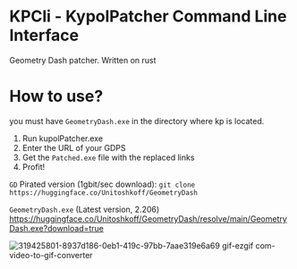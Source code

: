 # KPCli - KypolPatcher Command Line Interface
Geometry Dash patcher. Written on rust

# How to use?

you must have `GeometryDash.exe` in the directory where kp is located.

1. Run kupolPatcher.exe
2. Enter the URL of your GDPS
3. Get the `Patched.exe` file with the replaced links
4. Profit!

`GD` Pirated version (1gbit/sec download):
`git clone https://huggingface.co/Unitoshkoff/GeometryDash`

`GeometryDash.exe` (Latest version, 2.206)
https://huggingface.co/Unitoshkoff/GeometryDash/resolve/main/GeometryDash.exe?download=true

![319425801-8937d186-0eb1-419c-97bb-7aae319e6a69 gif-ezgif com-video-to-gif-converter](https://github.com/user-attachments/assets/cfc6c20d-65a4-4c82-880e-f3c9795a36d9)
